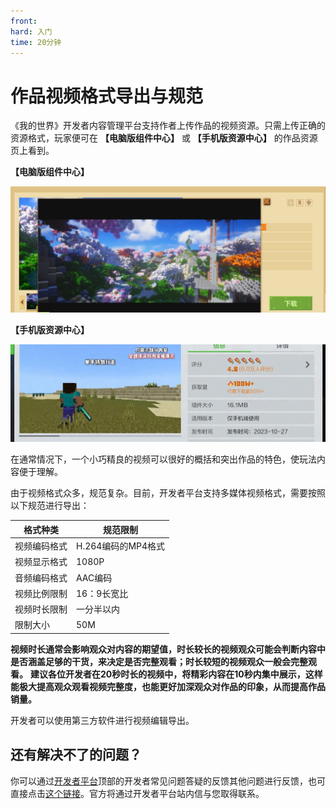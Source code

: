 ```yaml
---
front:
hard: 入门
time: 20分钟
---
```


# 作品视频格式导出与规范

《我的世界》开发者内容管理平台支持作者上传作品的视频资源。只需上传正确的资源格式，玩家便可在 **【电脑版组件中心】** 或 **【手机版资源中心】** 的作品资源页上看到。

 **【电脑版组件中心】**

<img src="./images/video_10.png" alt="image-20211215105055609" style="zoom:110%;" />



 **【手机版资源中心】**

<img src="./images/video_11.png" alt="image-20211215105244868" style="zoom:160%;" />



在通常情况下，一个小巧精良的视频可以很好的概括和突出作品的特色，使玩法内容便于理解。



由于视频格式众多，规范复杂。目前，开发者平台支持多媒体视频格式，需要按照以下规范进行导出：

| 格式种类     | 规范限制           |
| ------------ | ------------------ |
| 视频编码格式 | H.264编码的MP4格式 |
| 视频显示格式 | 1080P              |
| 音频编码格式 | AAC编码            |
| 视频比例限制 | 16：9长宽比        |
| 视频时长限制 | 一分半以内         |
| 限制大小     | 50M                |



**视频时长通常会影响观众对内容的期望值，时长较长的视频观众可能会判断内容中是否涵盖足够的干货，来决定是否完整观看；时长较短的视频观众一般会完整观看。**
**建议各位开发者在20秒时长的视频中，将精彩内容在10秒内集中展示，这样能极大提高观众观看视频完整度，也能更好加深观众对作品的印象，从而提高作品销量。**






开发者可以使用第三方软件进行视频编辑导出。



## 还有解决不了的问题？

你可以通过[开发者平台](https://mcdev.webapp.163.com/#/square)顶部的开发者常见问题答疑的反馈其他问题进行反馈，也可直接点击[这个链接](https://mcdev.webapp.163.com/#/feedbackModal)。官方将通过开发者平台站内信与您取得联系。

